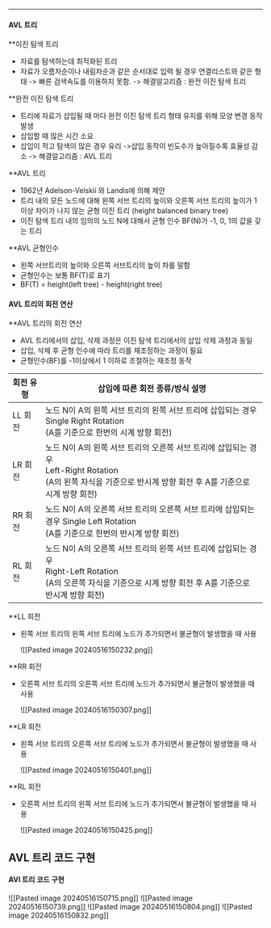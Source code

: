 
---
#### AVL 트리
**이진 탐색 트리
- 자료를 탐색하는데 최적화된 트리
- 자료가 오름차순이나 내림차순과 같은 순서대로 입력 될 경우 연결리스트와 같은 형태 -> 빠른 검색속도를 이용하지 못함.
-> 해결알고리즘 : 완전 이진 탐색 트리

**완전 이진 탐색 트리
- 트리에 자료가 삽입될 때 마다 완전 이진 탐색 트리 형태 유지를 위해 모양 변경 동작 발생
- 삽입할 때 많은 시간 소요
- 삽입이 적고 탐색이 많은 경우 유리 ->삽입 동작이 빈도수가 높아질수록 효율성 감소
-> 해결알고리즘 : AVL 트리

**AVL 트리
- 1962년 Adelson-Velskii 와 Landis에 의해 제안
- 트리 내의 모든 노드에 대해 왼쪽 서브 트리의 높이와 오른쪽 서브 트리의 높이가 1이상 차이가 나지 않는 균형 이진 트리 (height balanced binary tree)
- 이진 탐색 트리 내의 임의의 노드 N에 대해서 균형 인수 BF(N)가 -1, 0, 1의 값을 갖는 트리

**AVL 균형인수
- 왼쪽 서브트리의 높이와 오른쪽 서브트리의 높이 차를 말함
- 균형인수는 보통 BF(T)로 표기
- BF(T) = height(left tree) - height(right tree)

#### AVL 트리의 회전 연산
**AVL 트리의 회전 연산
- AVL 트리에서의 삽입, 삭제 과정은 이진 탐색 트리에서의 삽입 삭제 과정과 동일 
- 삽입, 삭제 후 균형 인수에 따라 트리를 재조정하는 과정이 필요 
- 균형인수(BF)를 -1이상에서 1 이하로 조절하는 재조정 동작

| 회전 유형 | 삽입에 따른 회전 종류/방식 설명                                                                                             |
| ----- | -------------------------------------------------------------------------------------------------------------- |
| LL 회전 | 노드 N이 A의 왼쪽 서브 트리의 왼쪽 서브 트리에 삽입되는 경우 Single Right Rotation<br>(A를 기준으로 한번의 시계 방향 회전)                           |
| LR 회전 | 노드 N이 A의 왼쪽 서브 트리의 오른쪽 서브 트리에 삽입되는 경우<br>Left-Right Rotation<br>(A의 왼쪽 자식을 기준으로 반시계 방향 회전 후 A를 기준으로 시계 방향 회전)  |
| RR 회전 | 노드 N이 A의 오른쪽 서브 트리의 오른쪽 서브 트리에 삽입되는 경우 Single Left Rotation<br>(A를 기준으로 한번의 반시계 방향 회전)                         |
| RL 회전 | 노드 N이 A의 오른쪽 서브 트리의 왼쪽 서브 트리에 삽입되는 경우<br>Right-Left Rotation<br>(A의 오른쪽 자식을 기준으로 시계 방향 회전 후 A를 기준으로 반시계 방향 회전) |
**LL 회전
- 왼쪽 서브 트리의 왼쪽 서브 트리에 노드가 추가되면서 불균형이 발생했을 때 사용

	![[Pasted image 20240516150232.png]]

**RR 회전
- 오른쪽 서브 트리의 오른쪽 서브 트리에 노드가 추가되면서 불균형이 발생했을 때 사용

	![[Pasted image 20240516150307.png]]

**LR 회전
- 왼쪽 서브 트리의 오른쪽 서브 트리에 노드가 추가되면서 불균형이 발생했을 때 사용

	![[Pasted image 20240516150401.png]]

**RL 회전
- 오른쪽 서브 트리의 왼쪽 서브 트리에 노드가 추가되면서 불균형이 발생했을 때 사용

	![[Pasted image 20240516150425.png]]


## AVL 트리 코드 구현
#### AVl 트리 코드 구현

![[Pasted image 20240516150715.png]]
![[Pasted image 20240516150739.png]]
![[Pasted image 20240516150804.png]]
![[Pasted image 20240516150832.png]]
